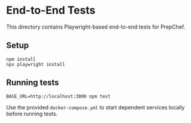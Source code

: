 # End-to-End Tests

This directory contains Playwright-based end-to-end tests for PrepChef.

## Setup

```
npm install
npx playwright install
```

## Running tests

```
BASE_URL=http://localhost:3000 npm test
```

Use the provided `docker-compose.yml` to start dependent services locally before running tests.
